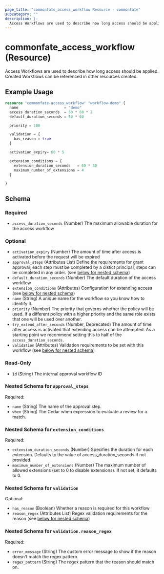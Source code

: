 ```yaml
---
page_title: "commonfate_access_workflow Resource - commonfate"
subcategory: ""
description: |-
  Access Workflows are used to describe how long access should be applied. Created Workflows can be referenced in other resources created.
---
```


# commonfate_access_workflow (Resource)

Access Workflows are used to describe how long access should be applied. Created Workflows can be referenced in other resources created.



## Example Usage

```terraform
resource "commonfate-access_workflow" "workflow-demo" {
  name                     = "demo"
  access_duration_seconds  = 60 * 60 * 2
  default_duration_seconds = 50 * 60

  priority = 100

  validation = {
    has_reason = true
  }

  activation_expiry= 60 * 5

  extension_conditions = {
    extension_duration_seconds   = 60 * 30
    maximum_number_of_extensions = 4
  }

}
```


<!-- schema generated by tfplugindocs -->
## Schema

### Required

- `access_duration_seconds` (Number) The maximum allowable duration for the access workflow

### Optional

- `activation_expiry` (Number) The amount of time after access is activated before the request will be expired
- `approval_steps` (Attributes List) Define the requirements for grant approval, each step must be completed by a distict principal, steps can be completed in any order. (see [below for nested schema](#nestedatt--approval_steps))
- `default_duration_seconds` (Number) The default duration of the access workflow
- `extension_conditions` (Attributes) Configuration for extending access (see [below for nested schema](#nestedatt--extension_conditions))
- `name` (String) A unique name for the workflow so you know how to identify it.
- `priority` (Number) The priority that governs whether the policy will be used. If a different policy with a higher priority and the same role exists that one will be used over another.
- `try_extend_after_seconds` (Number, Deprecated) The amount of time after access is activated that extending access can be attempted. As a starting point we recommend setting this to half of the `access_duration_seconds`.
- `validation` (Attributes) Validation requirements to be set with this workflow (see [below for nested schema](#nestedatt--validation))

### Read-Only

- `id` (String) The internal approval workflow ID

<a id="nestedatt--approval_steps"></a>
### Nested Schema for `approval_steps`

Required:

- `name` (String) The name of the approval step.
- `when` (String) The Cedar when expression to evaluate a review for a match.


<a id="nestedatt--extension_conditions"></a>
### Nested Schema for `extension_conditions`

Required:

- `extension_duration_seconds` (Number) Specifies the duration for each extension. Defaults to the value of access_duration_seconds if not provided.
- `maximum_number_of_extensions` (Number) The maximum number of allowed extensions (set to 0 to disable extensions). If not set, it defaults to 0.


<a id="nestedatt--validation"></a>
### Nested Schema for `validation`

Optional:

- `has_reason` (Boolean) Whether a reason is required for this workflow
- `reason_regex` (Attributes List) Regex validation requirements for the reason (see [below for nested schema](#nestedatt--validation--reason_regex))

<a id="nestedatt--validation--reason_regex"></a>
### Nested Schema for `validation.reason_regex`

Required:

- `error_message` (String) The custom error message to show if the reason doesn't match the regex pattern.
- `regex_pattern` (String) The regex pattern that the reason should match on.

